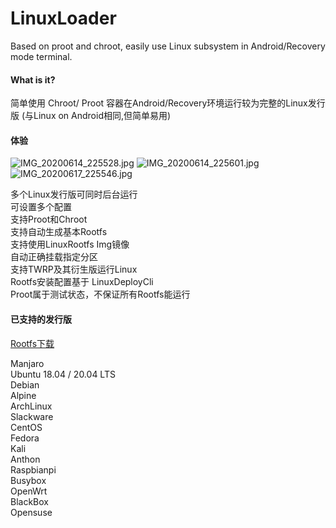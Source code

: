 # LinuxLoader
Based on proot and chroot, easily use Linux subsystem in Android/Recovery mode terminal.
#### What is it?
简单使用 Chroot/ Proot 容器在Android/Recovery环境运行较为完整的Linux发行版
(与Linux on Android相同,但简单易用)

#### 体验

![](https://images.gitee.com/uploads/images/2020/0614/230412_a50a2061_2002763.jpeg "IMG_20200614_225528.jpg")
![](https://images.gitee.com/uploads/images/2020/0614/230440_b260bfea_2002763.jpeg "IMG_20200614_225601.jpg")
![](https://images.gitee.com/uploads/images/2020/0617/225639_196f918e_2002763.jpeg "IMG_20200617_225546.jpg")

 多个Linux发行版可同时后台运行  
 可设置多个配置  
 支持Proot和Chroot  
 支持自动生成基本Rootfs  
 支持使用LinuxRootfs Img镜像  
 自动正确挂载指定分区  
 支持TWRP及其衍生版运行Linux  
 Rootfs安装配置基于 LinuxDeployCli  
 Proot属于测试状态，不保证所有Rootfs能运行  

#### 已支持的发行版

[Rootfs下载](http://pea60k.coding-pages.com/rootfs/)

Manjaro  
Ubuntu 18.04 / 20.04 LTS  
Debian  
Alpine  
ArchLinux  
Slackware  
CentOS  
Fedora  
Kali  
Anthon  
Raspbianpi  
Busybox  
OpenWrt  
BlackBox  
Opensuse  
